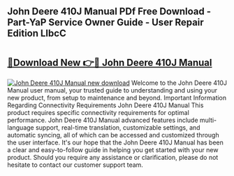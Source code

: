 ## John Deere 410J Manual PDf Free Download - Part-YaP Service Owner Guide - User Repair Edition LlbcC

# <h2><a href="http://bc96602.oget.top/?id=John+Deere+410J+Manual">🔗Download New 👉🔴 John Deere 410J Manual</a></h2>

[![John Deere 410J Manual new download](https://i.imgur.com/5g1atiW.png)](http://bc96602.oget.top/?id=John+Deere+410J+Manual)
Welcome to the John Deere 410J Manual user manual, your trusted guide to understanding and using your new product, from setup to maintenance and beyond. Important Information Regarding Connectivity Requirements John Deere 410J Manual This product requires specific connectivity requirements for optimal performance. John Deere 410J Manual advanced features include multi-language support, real-time translation, customizable settings, and automatic syncing, all of which can be accessed and customized through the user interface. It's our hope that the John Deere 410J Manual has been a clear and easy-to-follow guide in helping you get started with your new product. Should you require any assistance or clarification, please do not hesitate to contact our customer support team.
